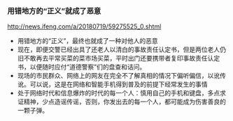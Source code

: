 ### 用错地方的“正义”就成了恶意
http://news.ifeng.com/a/20180719/59275525_0.shtml
- 用错地方的“正义”，最终也就成了一种对他人的恶意
- 现在，即便交警已经出具了还老人以清白的事故责任认定书，但是两位老人仍旧不敢再去平常买菜的菜市场买菜，平时出门还要携带者复印事故责任认定书，以便随时应付“道德警察”们的盘查和诘问。
- 现场的市民群众、网络上的网友在完全不了解真相的情况下偏听偏信，以讹传讹。可以说，这是在网络和智能手机得到普及的前提下经常发生的事情
- 处于网络时代和信息爆炸的时代的每一个人：慎用自己的手机和键盘，多点求证精神，少点造谣传谣，否则，你发出去的每一个人，都可能成为伤害善良的一颗子弹。
